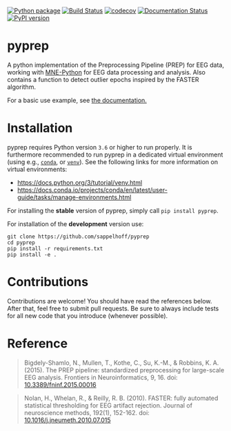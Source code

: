 [![Python package](https://github.com/sappelhoff/pyprep/workflows/Python%20package/badge.svg)](https://github.com/sappelhoff/pyprep/actions?query=workflow%3A%22Python+package%22)
[![Build Status](https://travis-ci.org/sappelhoff/pyprep.svg?branch=master)](https://travis-ci.org/sappelhoff/pyprep)
[![codecov](https://codecov.io/gh/sappelhoff/pyprep/branch/master/graph/badge.svg)](https://codecov.io/gh/sappelhoff/pyprep)
[![Documentation Status](https://readthedocs.org/projects/pyprep/badge/?version=latest)](http://pyprep.readthedocs.io/en/latest/?badge=latest)
[![PyPI version](https://badge.fury.io/py/pyprep.svg)](https://badge.fury.io/py/pyprep)


# pyprep

A python implementation of the Preprocessing Pipeline (PREP) for EEG data,
working with [MNE-Python](https://www.martinos.org/mne/stable/index.html) for
EEG data processing and analysis. Also contains a function to detect outlier
epochs inspired by the FASTER algorithm.

For a basic use example, see [the documentation.](http://pyprep.readthedocs.io/en/latest/)

# Installation

pyprep requires Python version `3.6` or higher to run properly. It is
furthermore recommended to run pyprep in a dedicated virtual environment
(using e.g., [`conda`](https://docs.conda.io/en/latest/miniconda.html), or
[`venv`](https://docs.python.org/3/library/venv.html)). See
the following links for more information on virtual environments:

- https://docs.python.org/3/tutorial/venv.html
- https://docs.conda.io/projects/conda/en/latest/user-guide/tasks/manage-environments.html

For installing the **stable** version of pyprep, simply call `pip install pyprep`.

For installation of the **development** version use:

```Text
git clone https://github.com/sappelhoff/pyprep
cd pyprep
pip install -r requirements.txt
pip install -e .
```

# Contributions

Contributions are welcome! You should have read the references below. After
that, feel free to submit pull requests. Be sure to always include tests for
all new code that you introduce (whenever possible).

# Reference

> Bigdely-Shamlo, N., Mullen, T., Kothe, C., Su, K.-M., & Robbins, K. A. (2015).
  The PREP pipeline: standardized preprocessing for large-scale EEG analysis.
  Frontiers in Neuroinformatics, 9, 16. doi:
  [10.3389/fninf.2015.00016](https://doi.org/10.3389/fninf.2015.00016)

> Nolan, H., Whelan, R., & Reilly, R. B. (2010). FASTER: fully automated
  statistical thresholding for EEG artifact rejection. Journal of neuroscience
  methods, 192(1), 152-162. doi:
  [10.1016/j.jneumeth.2010.07.015](https://doi.org/10.1016/j.jneumeth.2010.07.015)
